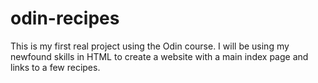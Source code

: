 # odin-recipes
This is my first real project using the Odin course. I will be using my newfound skills in HTML to create a website with a main index page and links to a few recipes.
